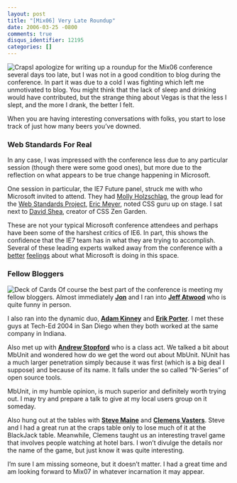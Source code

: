 ```yaml
---
layout: post
title: "[Mix06] Very Late Roundup"
date: 2006-03-25 -0800
comments: true
disqus_identifier: 12195
categories: []
---
```

![Craps](http://haacked.com/images/Craps.jpg)I apologize for writing up
a roundup for the Mix06 conference several days too late, but I was not
in a good condition to blog during the conference. In part it was due to
a cold I was fighting which left me unmotivated to blog. You might think
that the lack of sleep and drinking would have contributed, but the
strange thing about Vegas is that the less I slept, and the more I
drank, the better I felt.

When you are having interesting conversations with folks, you start to
lose track of just how many beers you’ve downed.

### Web Standards For Real

In any case, I was impressed with the conference less due to any
particular session (though there were some good ones), but more due to
the reflection on what appears to be true change happening in Microsoft.

One session in particular, the IE7 Future panel, struck me with who
Microsoft invited to attend. They had [Molly
Holzschlag](http://molly.com/ "Molly Holzschlag"), the group lead for
the [Web Standards
Project](http://webstandards.org/ "Web Standards Project"), [Eric
Meyer](http://www.meyerweb.com/ "Eric Meyer"), noted CSS guru up on
stage. I sat next to [David
Shea](http://www.mezzoblue.com/ "David Shea"), creator of CSS Zen
Garden.

These are not your typical Microsoft conference attendees and perhaps
have been some of the harshest critics of IE6. In part, this shows the
confidence that the IE7 team has in what they are trying to accomplish.
Several of these leading experts walked away from the conference with a
[better](http://www.mezzoblue.com/archives/2006/03/23/ie7_details/ "MezzoBlue")
[feelings](http://meyerweb.com/eric/thoughts/2006/03/23/ie7-improvements-and-bug-tracking/ "Eric Meyer's Thoughts on IE7")
about what Microsoft is doing in this space.

### Fellow Bloggers

![Deck of Cards](http://haacked.com/images/black_jack.jpg) Of course the
best part of the conference is meeting my fellow bloggers. Almost
immediately [**Jon**](weblogs.asp.net/jgalloway/ "Jon Galloway") and I
ran into [**Jeff
Atwood**](http://codinghorror.com/blog/ "Jeff Atwood's Blog") who is
quite funny in person.

I also ran into the dynamic duo, [**Adam
Kinney**](http://www.adamkinney.com/ "Adam Kinney") and [**Erik
Porter**](http://weblogs.asp.net/eporter "Erik Porter"). I met these
guys at Tech-Ed 2004 in San Diego when they both worked at the same
company in Indiana.

Also met up with [**Andrew
Stopford**](http://weblogs.asp.net/astopford/ "Andrew Stopford") who is
a class act. We talked a bit about MbUnit and wondered how do we get the
word out about MbUnit. NUnit has a much larger penetration simply
because it was first (which is a big deal I suppose) and because of its
name. It falls under the so called “N-Series” of open source tools.

MbUnit, in my humble opinion, is much superior and definitely worth
trying out. I may try and prepare a talk to give at my local users group
on it someday.

Also hung out at the tables with [**Steve
Maine**](http://hyperthink.net/blog/ "Blog.Save()") and [**Clemens
Vasters**](http://staff.newtelligence.net/clemensv/ "Clemens Vasters").
Steve and I had a great run at the craps table only to lose much of it
at the BlackJack table. Meanwhile, Clemens taught us an interesting
travel game that involves people watching at hotel bars. I won’t divulge
the details nor the name of the game, but just know it was quite
interesting.

I’m sure I am missing someone, but it doesn’t matter. I had a great time
and am looking forward to Mix07 in whatever incarnation it may appear.

